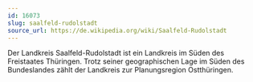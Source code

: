 ```yaml
---
id: 16073
slug: saalfeld-rudolstadt
source_url: https://de.wikipedia.org/wiki/Saalfeld-Rudolstadt
---
```


Der Landkreis Saalfeld-Rudolstadt ist ein Landkreis im Süden des Freistaates Thüringen. Trotz seiner geographischen Lage im Süden des Bundeslandes zählt der Landkreis zur Planungsregion Ostthüringen.
